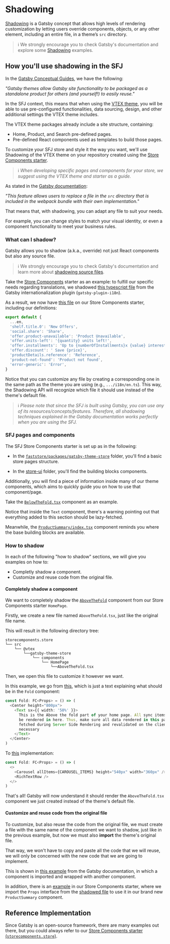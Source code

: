 # Shadowing
[Shadowing](https://www.gatsbyjs.com/docs/conceptual/how-shadowing-works/) is a Gatsby concept that allows high levels of rendering customization by letting users override components, objects, or any other element, including an entire file, in a theme’s `src` directory.

>ℹ️ We strongly encourage you to check Gatsby's documentation and explore some [Shadowing](https://www.gatsbyjs.com/docs/how-to/plugins-and-themes/shadowing/) examples.
## How you'll use shadowing in the SFJ
In the [Gatsby Conceptual Guides](https://www.gatsbyjs.com/docs/conceptual/plugins-themes-and-starters/), we have the following:

*"Gatsby themes allow Gatsby site functionality to be packaged as a standalone product for others (and yourself!) to easily reuse."*

In the SFJ context, this means that when using the [VTEX theme](https://github.com/vtex/faststore), you will be able to use pre-configured functionalities, data sourcing, design, and other additional settings the VTEX theme includes.

The VTEX theme packages already include a site structure, containing:

- Home, Product, and Search pre-defined pages.
- Pre-defined React components used as templates to build those pages.

To customize your SFJ store and style it the way you want, we'll use Shadowing of the VTEX theme on your repository created using the [Store Components starter](https://github.com/vtex-sites/storecomponents.store). 

>ℹ️ *When developing specific pages and components for your store, we suggest using the VTEX theme and starter as a guide.*

As stated in the [Gatsby documentation](https://www.gatsbyjs.com/docs/how-to/plugins-and-themes/shadowing/): 

*"This feature allows users to replace a file in the `src` directory that is included in the webpack bundle with their own implementation."*

That means that, with shadowing, you can adapt any file to suit your needs.

For example, you can change styles to match your visual identity, or even a component functionality to meet your business rules.

### What can I shadow?
Gatsby allows you to shadow (a.k.a., override) not just React components but also any source file.

>ℹ️ We strongly encourage you to check Gatsby's documentation and learn more about [shadowing source files](https://www.gatsbyjs.com/docs/how-to/plugins-and-themes/shadowing/#any-source-file-is-shadowable).

Take the [Store Components](https://github.com/vtex-sites/storecomponents.store) starter as an example: to fulfill our specific needs regarding translations, we shadowed [this typescript file](https://github.com/vtex/faststore/blob/master/packages/gatsby-plugin-i18n/src/i18n/en.ts) from the Gatsby internationalization plugin (`gatsby-plugin-i18n`).

As a result, we now have [this file](https://github.com/vtex-sites/storecomponents.store/blob/master/src/%40vtex/gatsby-plugin-i18n/i18n/en.ts) on our Store Components starter, including our definitions:

```ts
export default {
  ...en,
  'shelf.title.0': 'New Offers',
  'social.share': 'Share',
  'offer.product-unavailable': 'Product Unavailable',
  'offer.units-left': '{quantity} units left!',
  'offer.installments': 'Up to {numberOfInstallments}x {value} interest-free',
  'offer.discount': ' Save {price}',
  'productDetails.reference': 'Reference',
  'product-not-found': 'Product not found',
  'error-generic': 'Error',
}
```

Notice that you can customize any file by creating a corresponding one in the same path as the theme you are using (e.g., `.../i18n/en.ts`). This way, the Shadowing API will recognize which file it should use instead of the theme's default file.

>ℹ️ *Please note that since the SFJ is built using Gatsby, you can use any of its resources/concepts/features. Therefore, all shadowing techniques explained in the Gatsby documentation works perfectly when you are using the SFJ.*

### SFJ pages and components
The SFJ Store Components starter is set up as in the following:

- In the [`faststore/packages/gatsby-theme-store`](https://github.com/vtex/faststore/tree/master/packages/gatsby-theme-store/src) folder, you'll find a basic store pages structure.

- In the [store-ui](https://github.com/vtex/faststore/tree/master/packages/store-ui/src) folder, you'll find the building blocks components.

Additionally, you will find a piece of information inside many of our theme components, which aims to quickly guide you on how to use that component/page.

Take the [`BelowTheFold.tsx`](https://github.com/vtex/faststore/blob/master/packages/gatsby-theme-store/src/components/ProductPage/BelowTheFold.tsx) component as an example.

Notice that inside the `Text` component, there's a warning pointing out that everything added to this section should be lazy-fetched.

Meanwhile, the [`ProductSummary/index.tsx`](https://github.com/vtex/faststore/blob/master/packages/gatsby-theme-store/src/components/ProductSummary/index.tsx) component reminds you where the base building blocks are available.

### How to shadow
In each of the following "how to shadow" sections, we will give you examples on how to:

- Completly shadow a component.
- Customize and reuse code from the original file.

#### Completely shadow a component
We want to completely shadow the [`AboveTheFold`](https://github.com/vtex/faststore/blob/master/packages/gatsby-theme-store/src/components/HomePage/AboveTheFold.tsx) component from our Store Components starter `HomePage`.

Firstly, we create a new file named `AboveTheFold.tsx`, just like the original file name.

This will result in the following directory tree:

    storecomponents.store
    └── src
        └── @vtex
            └──gatsby-theme-store
                └── components
                    └── HomePage
                        └──AboveTheFold.tsx

Then, we open this file to customize it however we want.

In this example, we go from [this](https://github.com/vtex/faststore/blob/master/packages/gatsby-theme-store/src/components/HomePage/AboveTheFold.tsx), which is just a text explaining what should be in the `Fold` component:

```ts
const Fold: FC<Props> = () => (
  <Center height="800px">
    <Text sx={{ width: '50%' }}>
      This is the Above the fold part of your home page. All sync items should
      be rendered in here. Thus, make sure all data rendered in this part is
      fetched during Server Side Rendering and revalidated on the client if
      necessary
    </Text>
  </Center>
)
```

To [this](https://github.com/vtex-sites/storecomponents.store/blob/master/src/%40vtex/gatsby-theme-store/components/HomePage/AboveTheFold.tsx) implementation:

```ts
const Fold: FC<Props> = () => (
  <>
    <Carousel allItems={CAROUSEL_ITEMS} height="540px" width="360px" />
    <RichTextRow />
  </>
)
```

That's all! Gatsby will now understand it should render the `AboveTheFold.tsx` component we just created instead of the theme's default file.

#### Customize and reuse code from the original file
To customize, but also reuse the code from the original file, we must create a file with the same name of the component we want to shadow, just like in the previous example, but now we must also **import** the theme's original file. 

That way, we won't have to copy and paste all the code that we will reuse, we will only be concerned with the new code that we are going to implement.

This is shown in [this example](https://www.gatsbyjs.com/docs/how-to/plugins-and-themes/shadowing/#importing-the-shadowed-component) from the Gatsby documentation, in which a component is imported and wrapped with another component.

In addition, there is an [example](https://github.com/vtex-sites/storecomponents.store/blob/master/src/%40vtex/gatsby-theme-store/components/ProductSummary/index.tsx) in our Store Components starter, where we import the `Props` interface from the [shadowed file](https://github.com/vtex/faststore/blob/master/packages/gatsby-theme-store/src/components/ProductSummary/index.tsx) to use it in our brand new `ProductSummary` component.

## Reference Implementation
Since Gatsby is an open-source framework, there are many examples out there, but you could always refer to our [Store Components starter (`storecomponents.store`)](https://github.com/vtex-sites/storecomponents.store).
